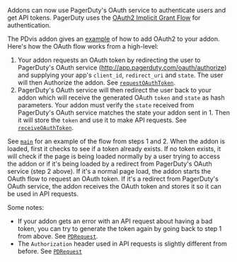 Addons can now use PagerDuty's OAuth service to authenticate users and get API tokens. PagerDuty uses the [OAuth2 Implicit Grant Flow](https://www.quora.com/How-does-OAuth-2-0-work/answer/Miguel-Paraz) for authentication.

The PDvis addon gives an [example](https://github.com/PagerDuty/addons/pull/23) of how to add OAuth2 to your addon. Here's how the OAuth flow works from a high-level:
1. Your addon requests an OAuth token by redirecting the user to PagerDuty's OAuth service (http://app.pagerduty.com/oauth/authorize) and supplying your app's `client_id`, `redirect_uri` and `state`. The user will then Authorize the addon. See [`requestOAuthToken`](https://github.com/PagerDuty/addons/pull/23/files#diff-073f48c76203d07dc39b9549aa405ff4R45).
2. PagerDuty's OAuth service will then redirect the user back to your addon which will receive the generated OAuth `token` and `state` as hash parameters. Your addon must verify the `state` received from PagerDuty's OAuth service matches the state your addon sent in 1. Then it will store the `token` and use it to make API requests. See [`receiveOAuthToken`](https://github.com/PagerDuty/addons/pull/23/files#diff-073f48c76203d07dc39b9549aa405ff4R66).

See [`main`](https://github.com/PagerDuty/addons/pull/23/files#diff-d4165290cddbf3212be36d99822dd88aR828) for an example of the flow from steps 1 and 2. When the addon is loaded, first it checks to see if a token already exists. If no token exists, it will check if the page is being loaded normally by a user trying to access the addon or if it's being loaded by a redirect
from PagerDuty's OAuth service (step 2 above). If it's a normal page load, the addon starts the OAuth flow to request an OAuth token. If it's a redirect from PagerDuty's OAuth service, the addon receives the OAuth token and stores it so it can be used in API requests.

Some notes:
* If your addon gets an error with an API request about having a bad token, you can try to generate the token again by going back to step 1 from above. See [`PDRequest`](https://github.com/PagerDuty/addons/pull/23/files#diff-073f48c76203d07dc39b9549aa405ff4R104).
* The `Authorization` header used in API requests is slightly different from before. See [`PDRequest`](https://github.com/PagerDuty/addons/pull/23/files#diff-073f48c76203d07dc39b9549aa405ff4R86)
